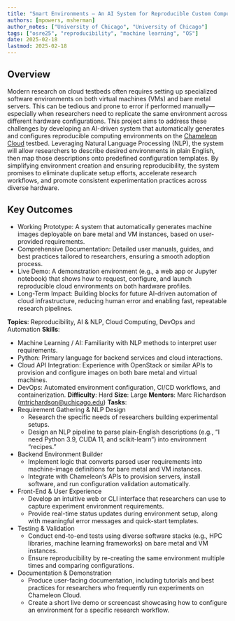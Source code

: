 ```yaml
---
title: "Smart Environments – An AI System for Reproducible Custom Computing Environments" 
authors: [mpowers, msherman]
author_notes: ["University of Chicago", "University of Chicago"]
tags: ["osre25", "reproducibility", "machine learning", "OS"]
date: 2025-02-18
lastmod: 2025-02-18
---
```


## Overview

Modern research on cloud testbeds often requires setting up specialized software environments on both virtual machines (VMs) and bare metal servers. This can be tedious and prone to error if performed manually—especially when researchers need to replicate the same environment across different hardware configurations. This project aims to address these challenges by developing an AI-driven system that automatically generates and configures reproducible computing environments on the [Chameleon Cloud](chameleoncloud.org) testbed. Leveraging Natural Language Processing (NLP), the system will allow researchers to describe desired environments in plain English, then map those descriptions onto predefined configuration templates. By simplifying environment creation and ensuring reproducibility, the system promises to eliminate duplicate setup efforts, accelerate research workflows, and promote consistent experimentation practices across diverse hardware.

## Key Outcomes

- Working Prototype: A system that automatically generates machine images deployable on bare metal and VM instances, based on user-provided requirements.
- Comprehensive Documentation: Detailed user manuals, guides, and best practices tailored to researchers, ensuring a smooth adoption process.
- Live Demo: A demonstration environment (e.g., a web app or Jupyter notebook) that shows how to request, configure, and launch reproducible cloud environments on both hardware profiles.
- Long-Term Impact: Building blocks for future AI-driven automation of cloud infrastructure, reducing human error and enabling fast, repeatable research pipelines.

**Topics**: Reproducibility, AI & NLP, Cloud Computing, DevOps and Automation
**Skills**:
- Machine Learning / AI: Familiarity with NLP methods to interpret user requirements.
- Python: Primary language for backend services and cloud interactions.
- Cloud API Integration: Experience with OpenStack or similar APIs to provision and configure images on both bare metal and virtual machines.
- DevOps: Automated environment configuration, CI/CD workflows, and containerization.
**Difficulty**: Hard
**Size**: Large
**Mentors**: Marc Richardson (mtrichardson@uchicago.edu)
**Tasks**:
- Requirement Gathering & NLP Design
    - Research the specific needs of researchers building experimental setups.
    - Design an NLP pipeline to parse plain-English descriptions (e.g., “I need Python 3.9, CUDA 11, and scikit-learn”) into environment “recipes.”
- Backend Environment Builder
    - Implement logic that converts parsed user requirements into machine-image definitions for bare metal and VM instances.
    - Integrate with Chameleon’s APIs to provision servers, install software, and run configuration validation automatically.
- Front-End & User Experience
    - Develop an intuitive web or CLI interface that researchers can use to capture experiment environment requirements.
    - Provide real-time status updates during environment setup, along with meaningful error messages and quick-start templates.
- Testing & Validation
    - Conduct end-to-end tests using diverse software stacks (e.g., HPC libraries, machine learning frameworks) on bare metal and VM instances.
    - Ensure reproducibility by re-creating the same environment multiple times and comparing configurations.
- Documentation & Demonstration
    - Produce user-facing documentation, including tutorials and best practices for researchers who frequently run experiments on Chameleon Cloud.
    - Create a short live demo or screencast showcasing how to configure an environment for a specific research workflow.
